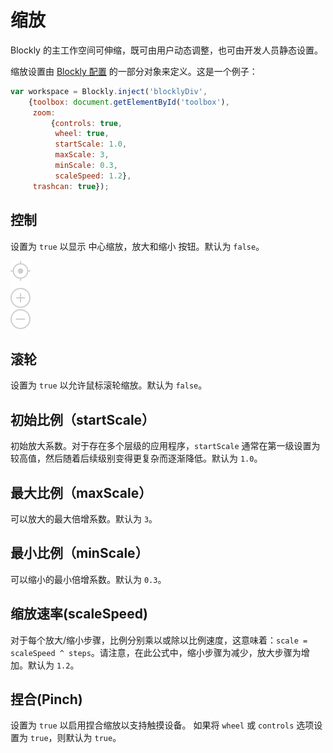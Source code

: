 # 缩放

Blockly 的主工作空间可伸缩，既可由用户动态调整，也可由开发人员静态设置。

缩放设置由 [Blockly 配置](/guides/get-started/web#configuration.html) 的一部分对象来定义。这是一个例子：

```javascript
var workspace = Blockly.inject('blocklyDiv',
    {toolbox: document.getElementById('toolbox'),
     zoom:
         {controls: true,
          wheel: true,
          startScale: 1.0,
          maxScale: 3,
          minScale: 0.3,
          scaleSpeed: 1.2},
     trashcan: true});
```

## 控制

设置为 `true` 以显示 中心缩放，放大和缩小 按钮。默认为 `false`。

![zoom-controls](./zoom-controls.png)

## 滚轮

设置为 `true` 以允许鼠标滚轮缩放。默认为 `false`。

## 初始比例（startScale）

初始放大系数。对于存在多个层级的应用程序，`startScale` 通常在第一级设置为较高值，然后随着后续级别变得更复杂而逐渐降低。默认为 `1.0`。

## 最大比例（maxScale）

可以放大的最大倍增系数。默认为 `3`。

## 最小比例（minScale）

可以缩小的最小倍增系数。默认为 `0.3`。

## 缩放速率(scaleSpeed)

对于每个放大/缩小步骤，比例分别乘以或除以比例速度，这意味着：`scale = scaleSpeed ^ steps`。请注意，在此公式中，缩小步骤为减少，放大步骤为增加。默认为 `1.2`。

## 捏合(Pinch)

设置为 `true` 以启用捏合缩放以支持触摸设备。 如果将 `wheel` 或 `controls` 选项设置为 `true`，则默认为 `true`。
